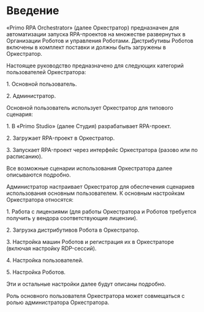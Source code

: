 # Введение

«Primo RPA Orchestrator» (далее Оркестратор) предназначен для автоматизации запуска RPA-проектов на множестве развернутых в Организации Роботов и управления Роботами. Дистрибутивы Роботов включены в комплект поставки и должны быть загружены в Оркестратор.

Настоящее руководство предназначено для следующих категорий пользователей Оркестратора:

1\.       Основной пользователь.

2\.       Администратор.

Основной пользователь использует Оркестратор для типового сценария:

1\.       В «Primo Studio» (далее Студия) разрабатывает RPA-проект.

2\.       Загружает RPA-проект в Оркестратор.

3\.       Запускает RPA-проект через интерфейс Оркестратора (разово или по расписанию).

Все возможные сценарии использования Оркестратора далее описываются подробно.

Администратор настраивает Оркестратор для обеспечения сценариев использования основным пользователем. К основным настройкам Оркестратора относятся:

1\.       Работа с лицензиями (для работы Оркестратора и Роботов требуется получить у вендора соответствующие лицензии).

2\.       Загрузка дистрибутивов Робота в Оркестратор.

3\.       Настройка машин Роботов и регистрация их в Оркестраторе (включая настройку RDP-сессий).

4\.       Настройка пользователей.

5\.       Настройка Роботов.

Эти и остальные настройки далее будут описаны подробно.

Роль основного пользователя Оркестратора может совмещаться с ролью администратора Оркестратора.
